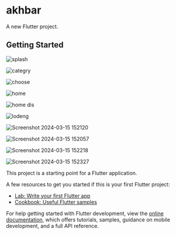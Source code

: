 # akhbar

A new Flutter project.

## Getting Started


![splash](https://github.com/aiibd3/Akhbar/assets/114152030/29e42a1e-f1b5-4e0b-bf4f-c86ad1580bef)

![categry](https://github.com/aiibd3/Akhbar/assets/114152030/fd7c52fc-5fc0-48a8-811f-2cf56caf6e90)

![choose](https://github.com/aiibd3/Akhbar/assets/114152030/c8791245-1c9e-44c9-8287-08aa1fb349d0)

![home](https://github.com/aiibd3/Akhbar/assets/114152030/f661e4b4-84ba-4b4c-a0dd-9ea731006255)

![home dis](https://github.com/aiibd3/Akhbar/assets/114152030/08cccfeb-d735-4142-abe1-0e37509889e8)

![lodeng](https://github.com/aiibd3/Akhbar/assets/114152030/f7224631-cabe-4d0e-98f3-a9ec86db494e)

![Screenshot 2024-03-15 152120](https://github.com/aiibd3/Akhbar/assets/114152030/8b8c7388-e258-40d8-bb71-6001204d775b)

![Screenshot 2024-03-15 152057](https://github.com/aiibd3/Akhbar/assets/114152030/a8e3a1a4-117b-470a-aa87-f299aaa85cd5)

![Screenshot 2024-03-15 152218](https://github.com/aiibd3/Akhbar/assets/114152030/cf37bed7-da35-49a3-9ea3-7f91ae613afa)

![Screenshot 2024-03-15 152327](https://github.com/aiibd3/Akhbar/assets/114152030/20b2158b-5fb8-43f6-bd41-9b155fcee0bd)


This project is a starting point for a Flutter application.

A few resources to get you started if this is your first Flutter project:

- [Lab: Write your first Flutter app](https://docs.flutter.dev/get-started/codelab)
- [Cookbook: Useful Flutter samples](https://docs.flutter.dev/cookbook)

For help getting started with Flutter development, view the
[online documentation](https://docs.flutter.dev/), which offers tutorials,
samples, guidance on mobile development, and a full API reference.
